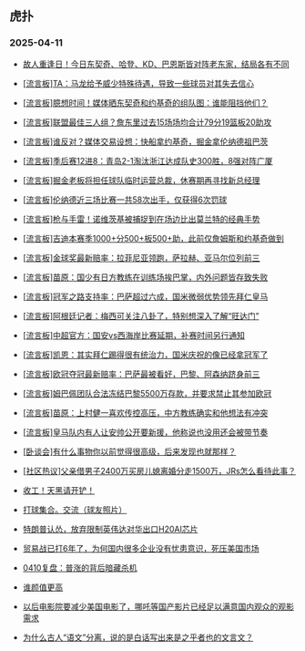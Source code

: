 ## 虎扑 
### 2025-04-11

+ [故人重逢日！今日东契奇、哈登、KD、巴恩斯皆对阵老东家，结局各有不同](https://bbs.hupu.com/631703608.html)

+ [[流言板]TA：马龙给予威少特殊待遇，导致一些球员对其失去信心](https://bbs.hupu.com/631708793.html)

+ [[流言板]臆想时间！媒体晒东契奇和约基奇的组队图：谁能阻挡他们？](https://bbs.hupu.com/631703076.html)

+ [[流言板]联盟最佳三人组？詹东里过去15场场均合计79分19篮板20助攻](https://bbs.hupu.com/631703656.html)

+ [[流言板]谁反对？媒体交易设想：快船拿约基奇，掘金拿伦纳德祖巴茨](https://bbs.hupu.com/631706274.html)

+ [[流言板]季后赛12进8：青岛2-1淘汰浙江达成队史300胜，8强对阵广厦](https://bbs.hupu.com/631706725.html)

+ [[流言板]掘金老板将担任球队临时运营总裁，休赛期再寻找新总经理](https://bbs.hupu.com/631708088.html)

+ [[流言板]伦纳德近三场比赛一共58次出手，仅获得6次罚球](https://bbs.hupu.com/631705930.html)

+ [[流言板]枪与手雷！诺维茨基被捕捉到在场边比出莫兰特的经典手势](https://bbs.hupu.com/631706481.html)

+ [[流言板]吉迪本赛季1000+分500+板500+助，此前仅詹姆斯和约基奇做到](https://bbs.hupu.com/631703834.html)

+ [[流言板]金球奖最新赔率：拉菲尼亚领跑，萨拉赫、亚马尔位列前三](https://bbs.hupu.com/631704854.html)

+ [[流言板]苗原：国少有日方教练在训练场挨巴掌，内外问题皆存致失败](https://bbs.hupu.com/631698966.html)

+ [[流言板]冠军之路支持率：巴萨超过六成，国米微弱优势领先拜仁皇马](https://bbs.hupu.com/631697304.html)

+ [[流言板]阿根廷记者：梅西可关注八卦了，特别想深入了解“旺达门”](https://bbs.hupu.com/631697651.html)

+ [[流言板]中超官方：国安vs西海岸比赛延期，补赛时间另行通知](https://bbs.hupu.com/631702050.html)

+ [[流言板]凯恩：其实拜仁踢得很有统治力，国米庆祝的像已经拿冠军了](https://bbs.hupu.com/631700902.html)

+ [[流言板]欧冠夺冠最新赔率：巴萨最被看好，巴黎、阿森纳跻身前三](https://bbs.hupu.com/631704803.html)

+ [[流言板]姆巴佩团队合法冻结巴黎5500万存款，并要求禁止其参加欧冠](https://bbs.hupu.com/631708491.html)

+ [[流言板]苗原：上村健一喜欢传控高压，中方教练确实和他想法有冲突](https://bbs.hupu.com/631698684.html)

+ [[流言板]皇马队内有人让安帅公开要新援，他称说也没用还会被带节奏](https://bbs.hupu.com/631697255.html)

+ [[卧谈会]有什么事物你以前觉得很高级，后来发现也就那样？](https://bbs.hupu.com/631706376.html)

+ [[社区热议]父亲借男子2400万买房儿媳离婚分走1500万，JRs怎么看待此事？](https://bbs.hupu.com/631704911.html)

+ [收工！天黑请开铲！](https://bbs.hupu.com/631706529.html)

+ [打球集合。交流（球友照片）](https://bbs.hupu.com/631703464.html)

+ [特朗普认怂，放弃限制英伟达对华出口H20AI芯片](https://bbs.hupu.com/631703491.html)

+ [贸易战已打6年了，为何国内很多企业没有忧患意识，死压美国市场](https://bbs.hupu.com/631706074.html)

+ [0410复盘：普涨的背后暗藏杀机](https://bbs.hupu.com/631707455.html)

+ [谁颜值更高](https://bbs.hupu.com/631705875.html)

+ [以后电影院要减少美国电影了，哪吒等国产影片已经足以满意国内观众的观影需求](https://bbs.hupu.com/631708327.html)

+ [为什么古人“语文”分离，说的是白话写出来是之乎者也的文言文？](https://bbs.hupu.com/631706487.html)

